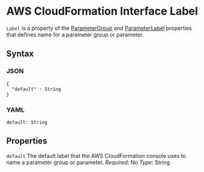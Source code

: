 # AWS CloudFormation Interface Label<a name="aws-properties-cloudformation-interface-label"></a>

`Label` is a property of the [ParameterGroup](aws-properties-cloudformation-interface-parametergroup.md) and [ParameterLabel](aws-properties-cloudformation-interface-parameterlabel.md) properties that defines name for a parameter group or parameter\.

## Syntax<a name="w4784ab1c17c15c15c25c19b5"></a>

### JSON<a name="aws-properties-cloudformation-interface-label-syntax.json"></a>

```
{
  "default" : String
}
```

### YAML<a name="aws-properties-cloudformation-interface-label-syntax.yaml"></a>

```
default: String
```

## Properties<a name="w4784ab1c17c15c15c25c19b7"></a>

`default`  <a name="cfn-cloudformation-interface-labelproperty-default"></a>
The default label that the AWS CloudFormation console uses to name a parameter group or parameter\.
*Required*: No
*Type*: String
